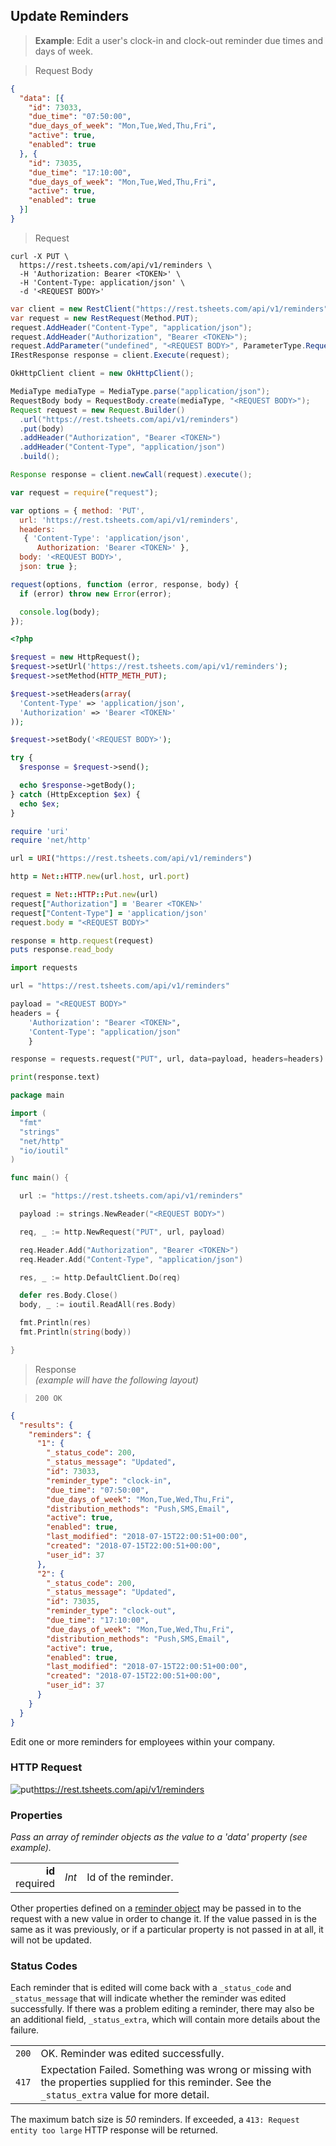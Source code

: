 ## Update Reminders

 > **Example**: Edit a user's clock-in and clock-out reminder due times and days of week.

 > Request Body

```json
{
  "data": [{
    "id": 73033,
    "due_time": "07:50:00",
    "due_days_of_week": "Mon,Tue,Wed,Thu,Fri",
    "active": true,
    "enabled": true
  }, {
    "id": 73035,
    "due_time": "17:10:00",
    "due_days_of_week": "Mon,Tue,Wed,Thu,Fri",
    "active": true,
    "enabled": true
  }]
}
```

 > Request

```shell
curl -X PUT \
  https://rest.tsheets.com/api/v1/reminders \
  -H 'Authorization: Bearer <TOKEN>' \
  -H 'Content-Type: application/json' \
  -d '<REQUEST BODY>'
```

```csharp
var client = new RestClient("https://rest.tsheets.com/api/v1/reminders");
var request = new RestRequest(Method.PUT);
request.AddHeader("Content-Type", "application/json");
request.AddHeader("Authorization", "Bearer <TOKEN>");
request.AddParameter("undefined", "<REQUEST BODY>", ParameterType.RequestBody);
IRestResponse response = client.Execute(request);
```

```java
OkHttpClient client = new OkHttpClient();

MediaType mediaType = MediaType.parse("application/json");
RequestBody body = RequestBody.create(mediaType, "<REQUEST BODY>");
Request request = new Request.Builder()
  .url("https://rest.tsheets.com/api/v1/reminders")
  .put(body)
  .addHeader("Authorization", "Bearer <TOKEN>")
  .addHeader("Content-Type", "application/json")
  .build();

Response response = client.newCall(request).execute();
```

```javascript
var request = require("request");

var options = { method: 'PUT',
  url: 'https://rest.tsheets.com/api/v1/reminders',
  headers: 
   { 'Content-Type': 'application/json',
      Authorization: 'Bearer <TOKEN>' },
  body: '<REQUEST BODY>',
  json: true };

request(options, function (error, response, body) {
  if (error) throw new Error(error);

  console.log(body);
});
```

```php
<?php

$request = new HttpRequest();
$request->setUrl('https://rest.tsheets.com/api/v1/reminders');
$request->setMethod(HTTP_METH_PUT);

$request->setHeaders(array(
  'Content-Type' => 'application/json',
  'Authorization' => 'Bearer <TOKEN>'
));

$request->setBody('<REQUEST BODY>');

try {
  $response = $request->send();

  echo $response->getBody();
} catch (HttpException $ex) {
  echo $ex;
}
```

```ruby
require 'uri'
require 'net/http'

url = URI("https://rest.tsheets.com/api/v1/reminders")

http = Net::HTTP.new(url.host, url.port)

request = Net::HTTP::Put.new(url)
request["Authorization"] = 'Bearer <TOKEN>'
request["Content-Type"] = 'application/json'
request.body = "<REQUEST BODY>"

response = http.request(request)
puts response.read_body
```

```python
import requests

url = "https://rest.tsheets.com/api/v1/reminders"

payload = "<REQUEST BODY>"
headers = {
    'Authorization': "Bearer <TOKEN>",
    'Content-Type': "application/json"
    }

response = requests.request("PUT", url, data=payload, headers=headers)

print(response.text)
```

```go
package main

import (
  "fmt"
  "strings"
  "net/http"
  "io/ioutil"
)

func main() {

  url := "https://rest.tsheets.com/api/v1/reminders"

  payload := strings.NewReader("<REQUEST BODY>")

  req, _ := http.NewRequest("PUT", url, payload)

  req.Header.Add("Authorization", "Bearer <TOKEN>")
  req.Header.Add("Content-Type", "application/json")

  res, _ := http.DefaultClient.Do(req)

  defer res.Body.Close()
  body, _ := ioutil.ReadAll(res.Body)

  fmt.Println(res)
  fmt.Println(string(body))

}
```

> Response<br/><i>(example will have the following layout)</i>

> <code class="level200">200 OK</code>

```json
{
  "results": {
    "reminders": {
      "1": {
        "_status_code": 200,
        "_status_message": "Updated",
        "id": 73033,
        "reminder_type": "clock-in",
        "due_time": "07:50:00",
        "due_days_of_week": "Mon,Tue,Wed,Thu,Fri",
        "distribution_methods": "Push,SMS,Email",
        "active": true,
        "enabled": true,
        "last_modified": "2018-07-15T22:00:51+00:00",
        "created": "2018-07-15T22:00:51+00:00",
        "user_id": 37
      },
      "2": {
        "_status_code": 200,
        "_status_message": "Updated",
        "id": 73035,
        "reminder_type": "clock-out",
        "due_time": "17:10:00",
        "due_days_of_week": "Mon,Tue,Wed,Thu,Fri",
        "distribution_methods": "Push,SMS,Email",
        "active": true,
        "enabled": true,
        "last_modified": "2018-07-15T22:00:51+00:00",
        "created": "2018-07-15T22:00:51+00:00",
        "user_id": 37
      }
    }
  }
}
```

Edit one or more reminders for employees within your company.

### HTTP Request

<img src="../../images/put.png" alt="put"/><api>https://rest.tsheets.com/api/v1/reminders</api>

### Properties
_Pass an array of reminder objects as the value to a 'data' property (see example)._

|                |             |             |
| -------------: | :---------: | ----------- |
| **id**<br/>required | _Int_ | Id of the reminder. |

Other properties defined on a [reminder object](#the-reminder-object) may be passed in to the request with a new value in order to change it. If the value passed in is the same as it was previously, or if a particular property is not passed in at all, it will not be updated.

### Status Codes

Each reminder that is edited will come back with a `_status_code` and `_status_message` that will indicate whether the reminder was edited successfully. If there was a problem editing a reminder, there may also be an additional field, `_status_extra`, which will contain more details about the failure.

|         |          |
| :-----: | :------- |
| <code class="level200">200</code> | OK. Reminder was edited successfully. |
| <code class="level400">417</code> | Expectation Failed. Something was wrong or missing with the properties supplied for this reminder. See the `_status_extra` value for more detail. |

 <aside class="notice">
The maximum batch size is <i>50</i> reminders. If exceeded, a <code class="standout">413: Request entity too large</code> HTTP response will be returned.
</aside>